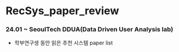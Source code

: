 # RecSys_paper_review

### 24.01 ~ SeoulTech DDUA(Data Driven User Analysis lab)
* 학부연구생 동안 읽은 추천 시스템 paper list
